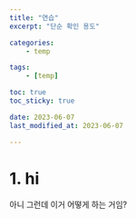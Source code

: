 ```yaml
---
title: "연습"
excerpt: "단순 확인 용도"

categories:
    - temp

tags:
    - [temp]

toc: true
toc_sticky: true

date: 2023-06-07
last_modified_at: 2023-06-07

---
```

# 1. hi
아니 그런데 이거 어떻게 하는 거임?

<br>